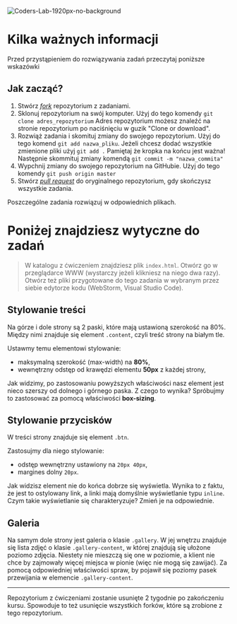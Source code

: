 ![Coders-Lab-1920px-no-background](https://user-images.githubusercontent.com/152855/73064373-5ed69780-3ea1-11ea-8a71-3d370a5e7dd8.png)

# Kilka ważnych informacji

Przed przystąpieniem do rozwiązywania zadań przeczytaj poniższe wskazówki

## Jak zacząć?

1. Stwórz [*fork*](https://guides.github.com/activities/forking/) repozytorium z zadaniami.
2. Sklonuj repozytorium na swój komputer. Użyj do tego komendy `git clone adres_repozytorium`
Adres repozytorium możesz znaleźć na stronie repozytorium po naciśnięciu w guzik "Clone or download".
3. Rozwiąż zadania i skomituj zmiany do swojego repozytorium. Użyj do tego komend `git add nazwa_pliku`.
Jeżeli chcesz dodać wszystkie zmienione pliki użyj `git add .` 
Pamiętaj że kropka na końcu jest ważna!
Następnie skommituj zmiany komendą `git commit -m "nazwa_commita"`
4. Wypchnij zmiany do swojego repozytorium na GitHubie.  Użyj do tego komendy `git push origin master`
5. Stwórz [*pull request*](https://help.github.com/articles/creating-a-pull-request) do oryginalnego repozytorium, gdy skończysz wszystkie zadania.

Poszczególne zadania rozwiązuj w odpowiednich plikach.

# Poniżej znajdziesz wytyczne do zadań

> W katalogu z ćwiczeniem znajdziesz plik `index.html`. Otwórz go w przeglądarce WWW (wystarczy jeżeli klikniesz na niego dwa razy).  
> Otwórz też pliki przygotowane do tego zadania w wybranym przez siebie edytorze kodu (WebStorm, Visual Studio Code). 

## Stylowanie treści

Na górze i dole strony są 2 paski, które mają ustawioną szerokość na 80%. Między nimi znajduje się element `.content`, czyli treść strony na białym tle. 

Ustawmy temu elementowi stylowanie:
* maksymalną szerokość (max-width) na **80%**,
* wewnętrzny odstęp od krawędzi elementu **50px** z każdej strony,

Jak widzimy, po zastosowaniu powyższych właściwości nasz element jest nieco szerszy od dolnego i górnego paska. Z czego to wynika? Spróbujmy to zastosować za pomocą właściwości **box-sizing**.


## Stylowanie przycisków

W treści strony znajduje się element `.btn`. 

Zastosujmy dla niego stylowanie:
* odstęp wewnętrzny ustawiony na `20px 40px`,
* margines dolny `20px`.

Jak widzisz element nie do końca dobrze się wyświetla. Wynika to z faktu, że jest to ostylowany link, a linki mają domyślnie wyświetlanie typu `inline`. Czym takie wyświetlanie się charakteryzuje? Zmień je na odpowiednie.


## Galeria

Na samym dole strony jest galeria o klasie `.gallery`. W jej wnętrzu znajduje się lista zdjęć o klasie `.gallery-content`, w której znajdują się ułożone poziomo zdjęcia. Niestety nie mieszczą się one w poziomie, a klient nie chce by zajmowały więcej miejsca w pionie (więc nie mogą się zawijać). Za pomocą odpowiedniej właściwości spraw, by pojawił się poziomy pasek przewijania w elemencie `.gallery-content`. 

---

Repozytorium z ćwiczeniami zostanie usunięte 2 tygodnie po zakończeniu kursu. Spowoduje to też usunięcie wszystkich forków, które są zrobione z tego repozytorium.

